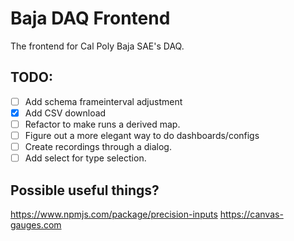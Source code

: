 # Baja DAQ Frontend

The frontend for Cal Poly Baja SAE's DAQ.

## TODO:

- [ ] Add schema frameinterval adjustment
- [x] Add CSV download
- [ ] Refactor to make runs a derived map.
- [ ] Figure out a more elegant way to do dashboards/configs
- [ ] Create recordings through a dialog.
- [ ] Add select for type selection.

## Possible useful things?

https://www.npmjs.com/package/precision-inputs
https://canvas-gauges.com
